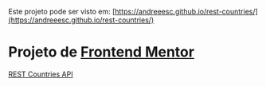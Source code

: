 Este projeto pode ser visto em: [https://andreeesc.github.io/rest-countries/](https://andreeesc.github.io/rest-countries/)

# Projeto de [Frontend Mentor](https://www.frontendmentor.io)

[REST Countries API](https://www.frontendmentor.io/challenges/rest-countries-api-with-color-theme-switcher-5cacc469fec04111f7b848ca/hub/rest-countries-api-with-color-theme-switcher-qIEYaYq4Q)